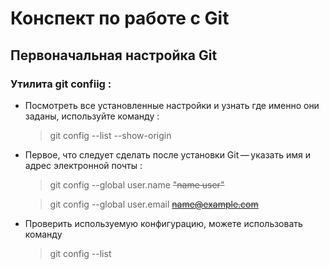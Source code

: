 # Конспект по работе с Git
## Первоначальная настройка Git
### Утилита git confiig :
 - Посмотреть все установленные настройки и узнать где именно они заданы, используйте команду :
   >   git config --list --show-origin
- Первое, что следует сделать после установки Git — указать имя и адрес электронной почты :
   >  git config --global user.name ~~"name user"~~

   > git config --global user.email ~~name@example.com~~


 - Проверить используемую конфигурацию, можете использовать команду
    > git config --list



